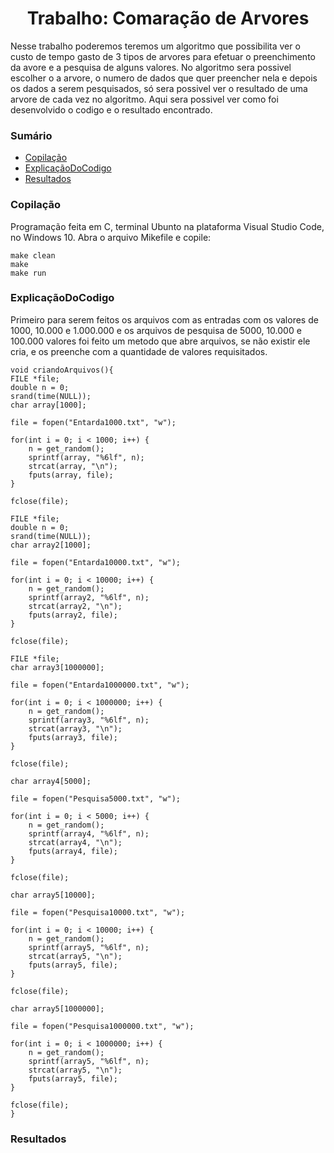 <h1 align="center">Trabalho: Comaração de Arvores</h1>
Nesse trabalho poderemos teremos um algoritmo que possibilita ver o custo de tempo gasto de 3 tipos de arvores para efetuar o preenchimento da avore e a pesquisa de alguns valores. No algoritmo sera possivel escolher o a arvore, o numero de dados que quer preencher nela e depois os dados a serem pesquisados, só sera possivel ver o resultado de uma arvore de cada vez no algoritmo. Aqui sera possivel ver como foi desenvolvido o codigo e o resultado encontrado.

### Sumário
<!--ts-->
   * [Copilação](#Copilação)
   * [ExplicaçãoDoCodigo](#ExplicaçãoDoCodigo)
   * [Resultados](#Resultados)
<!--te-->

### Copilação

 Programação feita em C, terminal Ubunto na plataforma Visual Studio Code, no Windows 10. Abra o arquivo Mikefile e copile:
	
    make clean
    make
    make run
  
### ExplicaçãoDoCodigo

  Primeiro para serem feitos os arquivos com as entradas com os valores de 1000, 10.000 e 1.000.000 e os arquivos de pesquisa de 5000, 10.000 e 100.000 valores foi feito um metodo que abre arquivos, se não existir ele cria, e os preenche com a quantidade de valores requisitados.
  
  	void criandoArquivos(){
	FILE *file;
	double n = 0;
    srand(time(NULL)); 
	char array[1000];

	file = fopen("Entarda1000.txt", "w");

    for(int i = 0; i < 1000; i++) {
       	n = get_random(); 
		sprintf(array, "%6lf", n);
		strcat(array, "\n");
	   	fputs(array, file);  
    }

	fclose(file);

	FILE *file;
	double n = 0;
    srand(time(NULL)); 
	char array2[1000];

	file = fopen("Entarda10000.txt", "w");

    for(int i = 0; i < 10000; i++) {
       	n = get_random(); 
		sprintf(array2, "%6lf", n);
		strcat(array2, "\n");
	   	fputs(array2, file);  
    }

	fclose(file);

	FILE *file;
	char array3[1000000];

	file = fopen("Entarda1000000.txt", "w");

    for(int i = 0; i < 1000000; i++) {
       	n = get_random(); 
		sprintf(array3, "%6lf", n);
		strcat(array3, "\n");
	   	fputs(array3, file);  
    }

	fclose(file);

	char array4[5000];

	file = fopen("Pesquisa5000.txt", "w");

    for(int i = 0; i < 5000; i++) {
       	n = get_random(); 
		sprintf(array4, "%6lf", n);
		strcat(array4, "\n");
	   	fputs(array4, file);  
    }

	fclose(file);

	char array5[10000];

	file = fopen("Pesquisa10000.txt", "w");

    for(int i = 0; i < 10000; i++) {
       	n = get_random(); 
		sprintf(array5, "%6lf", n);
		strcat(array5, "\n");
	   	fputs(array5, file);  
    }

	fclose(file);

	char array5[1000000];

	file = fopen("Pesquisa1000000.txt", "w");

    for(int i = 0; i < 1000000; i++) {
       	n = get_random(); 
		sprintf(array5, "%6lf", n);
		strcat(array5, "\n");
	   	fputs(array5, file);  
    }

	fclose(file);
	}

### Resultados
